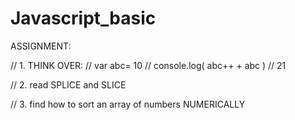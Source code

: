 # Javascript_basic
ASSIGNMENT:

// 1.  THINK OVER:
// var abc= 10
// console.log( abc++   +    abc  ) // 21

//  2. read SPLICE and SLICE

//  3. find how to sort an array of numbers NUMERICALLY

